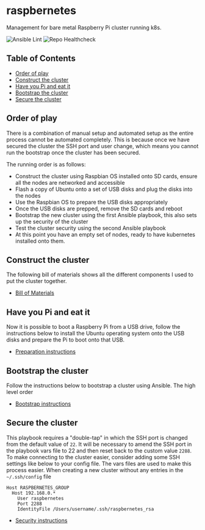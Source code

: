 # raspbernetes

Management for bare metal Raspberry Pi cluster running k8s.

![Ansible Lint](https://github.com/deploymentking/raspbernetes/workflows/Lint/badge.svg)
![Repo Healthcheck](https://github.com/deploymentking/raspbernetes/workflows/Healthcheck/badge.svg)

## Table of Contents

<!-- toc -->

- [Order of play](#order-of-play)
- [Construct the cluster](#construct-the-cluster)
- [Have you Pi and eat it](#have-you-pi-and-eat-it)
- [Bootstrap the cluster](#bootstrap-the-cluster)
- [Secure the cluster](#secure-the-cluster)

<!-- tocstop -->

## Order of play

There is a combination of manual setup and automated setup as the entire process cannot be automated completely. This is
because once we have secured the cluster the SSH port and user change, which means you cannot run the bootstrap once the
cluster has been secured.

The running order is as follows:
* Construct the cluster using Raspbian OS installed onto SD cards, ensure all the nodes are networked and accessible
* Flash a copy of Ubuntu onto a set of USB disks and plug the disks into the nodes
* Use the Raspbian OS to prepare the USB disks appropriately
* Once the USB disks are prepped, remove the SD cards and reboot
* Bootstrap the new cluster using the first Ansible playbook, this also sets up the security of the cluster
* Test the cluster security using the second Ansible playbook
* At this point you have an empty set of nodes, ready to have kubernetes installed onto them.

## Construct the cluster

The following bill of materials shows all the different components I used to put the cluster together.

* [Bill of Materials](./docs/BOM.md)

## Have you Pi and eat it

Now it is possible to boot a Raspberry Pi from a USB drive, follow the instructions below to install the Ubuntu
operating system onto the USB disks and prepare the Pi to boot onto that USB.

* [Preparation instructions](./ansible/playbooks/vanilla_pi/README.md)

## Bootstrap the cluster

Follow the instructions below to bootstrap a cluster using Ansible. The high level order

* [Bootstrap instructions](./ansible/playbooks/bootstrap/README.md)

## Secure the cluster

This playbook requires a "double-tap" in which the SSH port is changed from the default value of `22`. It will be
necessary to amend the SSH port in the playbook vars file to 22 and then reset back to the custom value `2288`. To make
connecting to the cluster easier, consider adding some SSH settings like below to your config file. The vars files are
used to make this process easier. When creating a new cluster without any entries in the `~/.ssh/config` file

```
Host RASPBERNETES_GROUP
  Host 192.168.0.*
    User raspbernetes
    Port 2288
    IdentityFile /Users/username/.ssh/raspbernetes_rsa
```

* [Security instructions](./ansible/playbooks/security/README.md)
